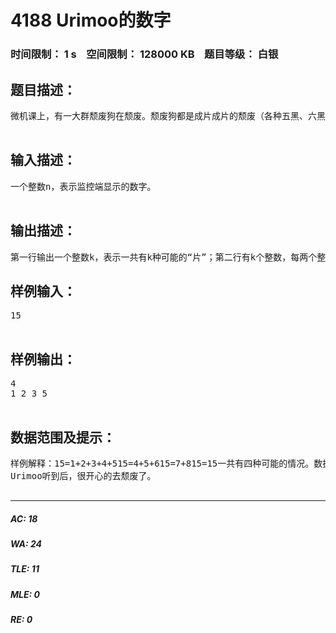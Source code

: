 # 4188 Urimoo的数字   
### 时间限制： 1 s&nbsp;&nbsp;&nbsp;&nbsp;空间限制： 128000 KB&nbsp;&nbsp;&nbsp;&nbsp;题目等级： 白银  
## 题目描述：  

<pre>
微机课上，有一大群颓废狗在颓废。颓废狗都是成片成片的颓废（各种五黑、六黑、n黑，甚至一黑），因此他们的微机号都是连着的。Urimoo很恼火，于是安装了一个科学的监控端，来监控学生们的一举一动。当一片学生颓废的时候，监控端会显示一个数字，表示这一片学生的微机号之和。当监控端显示数字的时候，有且仅有一片颓废狗在颓废。但是，一个相同的数字可能表示很多可能的片，例如15=4+5+6=7+8。你的任务是帮助weisuo的Urimoo求对于一个给定的数字n，求出有多少个可能的“片”？  

</pre>
  
  
## 输入描述：  

<pre>
一个整数n，表示监控端显示的数字。  

</pre>
  
  
## 输出描述：  

<pre>
第一行输出一个整数k，表示一共有k种可能的“片”；第二行有k个整数，每两个整数间有一个空格，表示每种情况可能有几只狗在颓废（在开黑），整数必须是从小到大升序输出的。
</pre>
  
  
## 样例输入：  

<pre>
15  

</pre>
  
  
## 样例输出：  

<pre>
4  
1 2 3 5  

</pre>
  
  
## 数据范围及提示：  

<pre>
样例解释：15=1+2+3+4+515=4+5+615=7+815=15一共有四种可能的情况。数据范围：1 < n <= 10000000  
Urimoo听到后，很开心的去颓废了。  

</pre>
  
  
***  

##### AC: 18  
##### WA: 24  
##### TLE: 11  
##### MLE: 0  
##### RE: 0  
